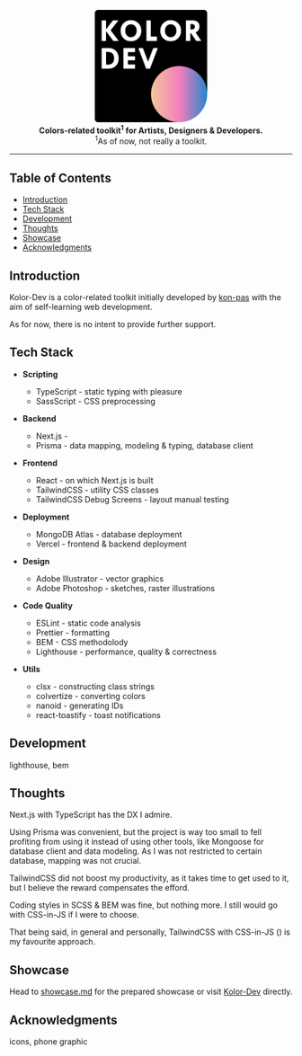 <p align="center">
  <a href="https://kolor-dev.vercel.app/" target="_blank">
    <picture>
      <source
        media="(prefers-color-scheme: dark)"
        srcset="/showcase/assets/kolor_dev_logo_0.svg"
      />
      <source
        media="(prefers-color-scheme: light)"
        srcset="/showcase/assets/kolor_dev_logo_0_light.svg"
      />
      <img
        alt="Kolor-Dev"
        title="Kolor-Dev"
        src="/showcase/assets/kolor_dev_logo_0.svg"
        width="200"
        style="max-width: 100%;"
      />
    </picture>
  </a>
  <br />

  <b align="center">
    Colors-related toolkit<sup>1</sup> for Artists, Designers & Developers.
  </b>
  <br />
  <span><sup>1</sup>As of now, not really a toolkit.</span>
</p>

---

## Table of Contents <!-- omit in toc -->

- [Introduction](#introduction)
- [Tech Stack](#tech-stack)
- [Development](#development)
- [Thoughts](#thoughts)
- [Showcase](#showcase)
- [Acknowledgments](#acknowledgments)

## Introduction

Kolor-Dev is a color-related toolkit initially developed by
[kon-pas](https://github.com/kon-pas) with the aim of self-learning web
development.

As for now, there is no intent to provide further support.

## Tech Stack

- **Scripting**

  - TypeScript - static typing with pleasure
  - SassScript - CSS preprocessing

- **Backend**

  - Next.js -
  - Prisma - data mapping, modeling & typing, database client

- **Frontend**

  - React - on which Next.js is built
  - TailwindCSS - utility CSS classes
  - TailwindCSS Debug Screens - layout manual testing

- **Deployment**

  - MongoDB Atlas - database deployment
  - Vercel - frontend & backend deployment

- **Design**

  - Adobe Illustrator - vector graphics
  - Adobe Photoshop - sketches, raster illustrations

- **Code Quality**

  - ESLint - static code analysis
  - Prettier - formatting
  - BEM - CSS methodolody
  - Lighthouse - performance, quality & correctness

- **Utils**

  - clsx - constructing class strings
  - colvertize - converting colors
  - nanoid - generating IDs
  - react-toastify - toast notifications

## Development

lighthouse, bem

## Thoughts

Next.js with TypeScript has the DX I admire.

Using Prisma was convenient, but the project is way too small to fell profiting from using it instead of using other tools, like Mongoose for database client and data modeling. As I was not restricted to certain database, mapping was not crucial.

TailwindCSS did not boost my productivity, as it takes time to get used to it,
but I believe the reward compensates the efford.

Coding styles in SCSS & BEM was fine, but nothing more. I still would go with CSS-in-JS if I were to choose.

That being said, in general and personally, TailwindCSS with CSS-in-JS () is my favourite approach.

## Showcase

Head to [showcase.md](/showcase/showcase.md) for the prepared showcase or visit
[Kolor-Dev](https://kolor-dev.vercel.app/) directly.

## Acknowledgments

icons, phone graphic
